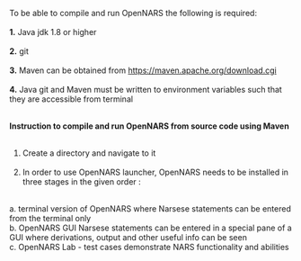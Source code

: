 To be able to compile and run OpenNARS the following is required:
<br/><br/>
**1.** Java jdk 1.8 or higher
<br/><br/>
**2.** git  
<br/>
**3.** Maven can be obtained from https://maven.apache.org/download.cgi
<br/><br/>
**4.** Java git and Maven must be written to environment variables such that they are accessible from terminal
<br/><br/>

**Instruction to compile and run OpenNARS from source code using Maven**
<br/><br/>
1. Create a directory and navigate to it
<br/><br/>
2. In order to use OpenNARS launcher, OpenNARS needs to be installed in three stages in the given order : 
<br/>
a. terminal version of OpenNARS where Narsese statements can be entered from the terminal only
<br/>
b. OpenNARS GUI Narsese statements can be entered in a special pane of a GUI where derivations, output and other useful info can be seen
<br/>
c. OpenNARS Lab - test cases demonstrate NARS functionality and abilities
